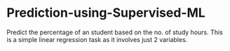 # Prediction-using-Supervised-ML
Predict the percentage of an student based on the no. of study hours. This is a simple linear regression task as it involves just 2 variables.
